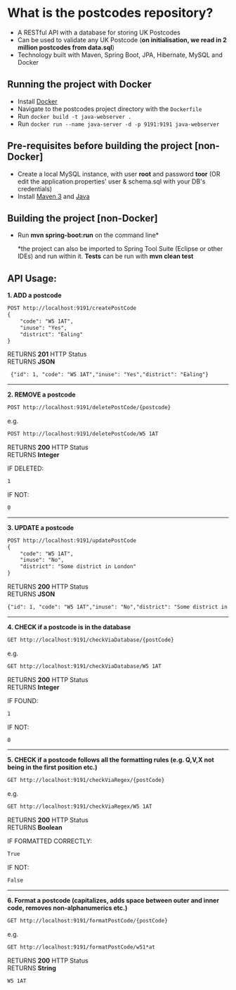 # What is the postcodes repository?

- A RESTful API with a database for storing UK Postcodes
- Can be used to validate any UK Postcode (**on initialisation, we read in 2 million postcodes from data.sql**)
- Technology built with Maven, Spring Boot, JPA, Hibernate, MySQL and Docker

## Running the project with Docker

- Install [Docker](https://docs.docker.com/)
- Navigate to the postcodes project directory with the `Dockerfile` 
- Run `docker build -t java-webserver .`
- Run `docker run --name java-server -d -p 9191:9191 java-webserver`

## Pre-requisites before building the project [non-Docker]

- Create a local MySQL instance, with user **root** and password **toor** (OR edit the application.properties' user & schema.sql with your DB's credentials)
- Install [Maven 3](https://maven.apache.org/index.html) and [Java](https://www.oracle.com/java/technologies/downloads/)

## Building the project [non-Docker]

- Run **mvn spring-boot:run** on the command line*

  *the project can also be imported to Spring Tool Suite (Eclipse or other IDEs) and run within it. **Tests** can be run with **mvn clean test**

## **API Usage:** 

**1. ADD a postcode**
```html
POST http://localhost:9191/createPostCode
{
    "code": "W5 1AT",
    "inuse": "Yes",
    "district": "Ealing"
}
```
RETURNS **201** HTTP Status<br/>
RETURNS **JSON**
```html
 {"id": 1, "code": "W5 1AT","inuse": "Yes","district": "Ealing"}
```

---

**2. REMOVE a postcode**

```html
POST http://localhost:9191/deletePostCode/{postcode}
```
e.g. 
```html
POST http://localhost:9191/deletePostCode/W5 1AT
```
RETURNS **200** HTTP Status<br/>
RETURNS **Integer**<br/>

IF DELETED:
```html
1
```
IF NOT:
```html
0
```

---

**3. UPDATE a postcode**
```html
POST http://localhost:9191/updatePostCode
{
    "code": "W5 1AT",
    "inuse": "No",
    "district": "Some district in London"
}
```
RETURNS **200** HTTP Status<br/>
RETURNS **JSON**
```html
{"id": 1, "code": "W5 1AT","inuse": "No","district": "Some district in London"}
```

---

**4. CHECK if a postcode is in the database**

```html
GET http://localhost:9191/checkViaDatabase/{postCode}
```
e.g. 
```html
GET http://localhost:9191/checkViaDatabase/W5 1AT
```

RETURNS **200** HTTP Status<br/>
RETURNS **Integer**<br/>

IF FOUND:
```html
1
```
IF NOT:
```html
0
```

---

**5. CHECK if a postcode follows all the formatting rules (e.g. Q,V,X not being in the first position etc.)** 

```html
GET http://localhost:9191/checkViaRegex/{postCode}
```
e.g. 
```html
GET http://localhost:9191/checkViaRegex/W5 1AT
```
RETURNS **200** HTTP Status<br/>
RETURNS **Boolean**<br/>

IF FORMATTED CORRECTLY:
```html
True
```
IF NOT:
```html
False
```

---


**6. Format a postcode (capitalizes, adds space between outer and inner code, removes non-alphanumerics etc.)**


```html
GET http://localhost:9191/formatPostCode/{postCode}
```
e.g. 
```html
GET http://localhost:9191/formatPostCode/w51*at
```
RETURNS **200** HTTP Status<br/>
RETURNS **String**<br/>
```html
W5 1AT
```
